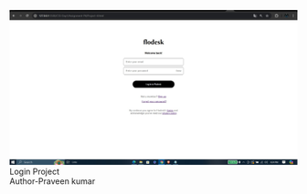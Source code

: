 ![logo](https://github.com/Praveenkrpal/All-daily-projects-are-here/blob/main/project-4-snap.jpg)
Login Project
<br>
Author-Praveen kumar
